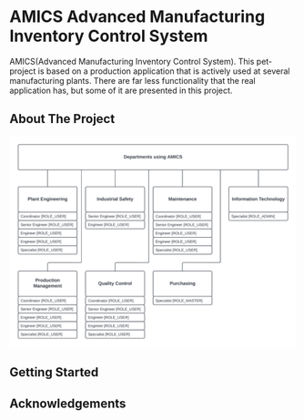 # AMICS Advanced Manufacturing Inventory Control System
AMICS(Advanced Manufacturing Inventory Control System).
This pet-project is based on a production application that is actively used at several manufacturing plants.
There are far less functionality that the real application has, but some of it are presented in this project.

## About The Project
![](src/main/resources/static/images-readme/org-structure.png)





## Getting Started






## Acknowledgements






